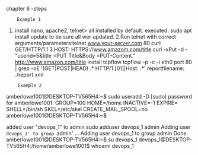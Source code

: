 chapter 6 -steps 

		Example 1
1. install nano, apache2, telnet> all installed by default. executed: sudo apt install update
	to be sure all wer updated.
2.Run telnet with correct arguments/parameters:telnet www.your-server.com 80
	curl GET/HTTP/1.1
3.HOST: HTTPS://www.amazom.com/title
	curl -xPut -d -"userid=5&title =PUT Title&Body =PUT-Content." http://www.amazon.com/title
install tcpflow 
	tcpflow -p -c -i eth0 port 80 | grep -oE '(GET|POST|HEAD) .* HTTP/1.[01]|Host: .*'
reportfilename: ./report.xml

		Example 2

amberlowe1001@DESKTOP-TV565H4:~$ sudo useradd -D
[sudo] password for amberlowe1001:
GROUP=100
HOME=/home
INACTIVE=-1
EXPIRE=
SHELL=/bin/sh
SKEL=/etc/skel
CREATE_MAIL_SPOOL=no
amberlowe1001@DESKTOP-TV565H4:~$

added user "devops_1" to admin
	 sudo adduser devops_1 admin
Adding user `devops_1' to group `admin' ...
Adding user devops_1 to group admin
Done.
	amberlowe1001@DESKTOP-TV565H4:~$ su devops_1
		devops_1@DESKTOP-TV565H4:/home/amberlowe1001$ whoami
			devops_1
